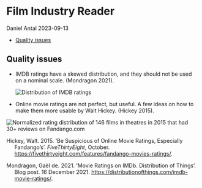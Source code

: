 # Film Industry Reader
Daniel Antal
2023-09-13

- [Quality issues](#quality-issues)

## Quality issues

- IMDB ratings have a skewed distribution, and they should not be used
  on a nominal scale. (Mondragon 2021).

  ![Distribution of IMDB
  ratings](https://distributionofthings.com/static/e697f96fd11f2f7da8bf38b2419d77d9/8aab1/imdb_movie_ratings_distribution.webp)

- Online movie ratings are not perfect, but useful. A few ideas on how
  to make them more usable by Walt Hickey. (Hickey 2015).

<img
src="https://fivethirtyeight.com/wp-content/uploads/2015/10/hickey-datalab-fandango-2.png?w=610"
data-fig-align="center"
alt="Normalized rating distribution of 146 films in theatres in 2015 that had 30+ reviews on Fandango.com" />

<div id="refs" class="references csl-bib-body hanging-indent">

<div id="ref-hickey_suspicious_movie_ratings_2015" class="csl-entry">

Hickey, Walt. 2015. ‘Be Suspicious of Online Movie Ratings, Especially
Fandango’s’. *FiveThirtyEight*, October.
<https://fivethirtyeight.com/features/fandango-movies-ratings/>.

</div>

<div id="ref-de_mondragon_movie_ratings_imdb_2021" class="csl-entry">

Mondragon, Gaël de. 2021. ‘Movie Ratings on IMDb. Distribution of
Things’. Blog post. 16 December 2021.
<https://distributionofthings.com/imdb-movie-ratings/>.

</div>

</div>
